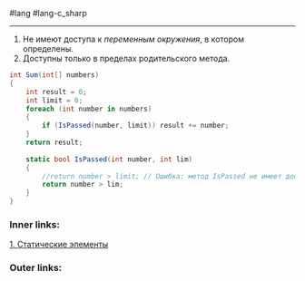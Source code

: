 #lang #lang-c_sharp   

---
1. Не имеют доступа к *переменным окружения*, в котором определены.
2. Доступны только в пределах родительского метода.

```csharp
int Sum(int[] numbers)
{
    int result = 0;
    int limit = 0;
    foreach (int number in numbers)
    {
        if (IsPassed(number, limit)) result += number;
    }
    return result;
 
    static bool IsPassed(int number, int lim)
    {
        //return number > limit; // Ошибка: метод IsPassed не имеет доступа к переменной limit
        return number > lim;
    }
}
```

### Inner links:
[1. Статические элементы](1.%20Lang/C-sharp/0.%20Введение/2.%20Классовые%20механизмы/Статика/1.%20Статические%20элементы.md)


### Outer links:
